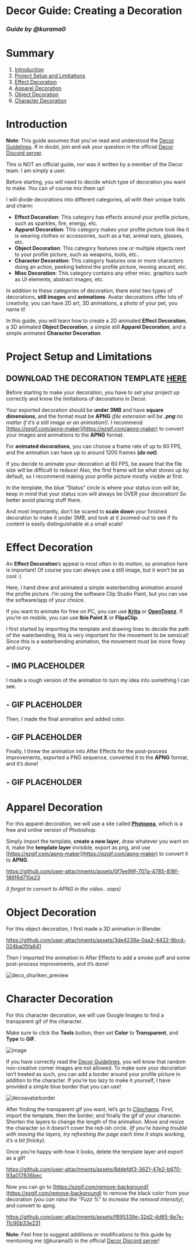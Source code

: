# Decor Guide: **Creating a Decoration**

### *Guide by @kurama0*

# Summary

1. [Introduction](#introduction)  
2. [Project Setup and Limitations](#project-setup-and-limitations)  
3. [Effect Decoration](#effect-decoration)  
4. [Apparel Decoration](#apparel-decoration)  
5. [Object Decoration](#object-decoration)  
6. [Character Decoration](#character-decoration)

# Introduction

**Note**: This guide assumes that you’ve read and understood the [Decor Guidelines](https://github.com/decor-discord/.github/blob/main/GUIDELINES.md). If in doubt, join and ask your question in the official [Decor Discord server](https://discord.gg/dXp2SdxDcP).

This is NOT an official guide, nor was it written by a member of the Decor team. I am simply a user.

Before starting, you will need to decide which type of decoration you want to make. You can of course mix them up\!

I will divide decorations into different categories, all with their unique traits and charm:

- **Effect Decoration**: This category has effects around your profile picture, such as sparkles, fire, energy, etc.  
- **Apparel Decoration**: This category makes your profile picture look like it is wearing clothes or accessories, such as a hat, animal ears, glasses, etc.  
- **Object Decoration**: This category features one or multiple objects next to your profile picture, such as weapons, tools, etc..  
- **Character Decoration**: This category features one or more characters doing an action, peeking behind the profile picture, moving around, etc.  
- **Misc Decoration**: This category contains any other misc. graphics such as UI elements, abstract images, etc.

In addition to these categories of decoration, there exist two types of decorations, **still images** and **animations**. Avatar decorations offer lots of creativity, you can have 2D art, 3D animations, a photo of your pet, you name it\!

In this guide, you will learn how to create a 2D animated **Effect Decoration**, a 3D animated **Object Decoration**, a simple still **Apparel Decoration**, and a simple animated **Character Decoration**.

# Project Setup and Limitations

## DOWNLOAD THE DECORATION TEMPLATE **[HERE](https://raw.githubusercontent.com/decor-discord/.github/main/assets/template.png)**

Before starting to make your decoration, you have to set your project up correctly and know the limitations of decorations in Decor.

Your exported decoration should be **under 3MB** and have **square dimensions**, and the format must be **APNG** *(file extension will be **.png** no matter if it’s a still image or an animation\!).* I recommend [https://ezgif.com/apng-maker](https://ezgif.com/apng-maker) to convert your images and animations to the **APNG** format.

For **animated decorations**, you can choose a frame rate of up to 60 FPS, and the animation can have up to around 1200 frames **(*do not)***.

If you decide to animate your decoration at 60 FPS, be aware that the file size will be difficult to reduce\! Also, the first frame will be what shows up by default, so I recommend making your profile picture mostly visible at first.

In the template, the blue “Status” circle is where your status icon will be, keep in mind that your status icon will always be OVER your decoration\! So better avoid placing stuff there.

And most importantly, don’t be scared to **scale down** your finished decoration to make it under 3MB, and look at it zoomed-out to see if its content is easily distinguishable at a small scale\!


# Effect Decoration

An **Effect Decoration**’s appeal is most often in its *motion*, so animation here is important\! Of course you can always use a still image, but it won’t be as cool :(

Here, I hand drew and animated a simple waterbending animation around the profile picture. I’m using the software Clip Studio Paint, but you can use the software/app of your choice.

If you want to animate for free on PC, you can use [**Krita**](https://krita.org/en/download/) or [**OpenToonz**](https://opentoonz.github.io/e/#point). If you’re on mobile, you can use **Ibis Paint X** or **FlipaClip.**

I first started by importing the template and drawing lines to decide the path of the waterbending, this is very important for the movement to be sensical\! Since this is a waterbending animation, the movement must be more flowy and curvy.

## - IMG PLACEHOLDER

I made a rough version of the animation to turn my idea into something I can see.

## - GIF PLACEHOLDER

Then, I made the final animation and added color.

## - GIF PLACEHOLDER

Finally, I threw the animation into After Effects for the post-process improvements, exported a PNG sequence, converted it to the **APNG** format, and it’s done\!

## - GIF PLACEHOLDER

# Apparel Decoration

For this apparel decoration, we will use a site called [**Photopea**](https://www.photopea.com/), which is a free and online version of Photoshop.

Simply import the template, **create a new layer**, draw whatever you want on it, make the **template layer** invisible, export as png, and use [https://ezgif.com/apng-maker](https://ezgif.com/apng-maker) to convert it to **APNG**.



https://github.com/user-attachments/assets/0f7ee99f-707a-4785-818f-186f6d710e23



*(I forgot to convert to APNG in the video.. oops)*

# Object Decoration

For this object decoration, I first made a 3D animation in Blender.


https://github.com/user-attachments/assets/3de4239a-0aa2-4422-8bcd-024ba05fa641


Then I imported the animation in After Effects to add a smoke puff and some post-process improvements, and it’s done\!

![deco_shuriken_preview](https://github.com/user-attachments/assets/85bbda07-8e4f-474c-825b-0855b8aedd02)

# Character Decoration

For this character decoration, we will use Google Images to find a transparent gif of the character.

Make sure to click the **Tools** button, then set **Color** to **Transparent**, and **Type** to **GIF**.

![image](https://github.com/user-attachments/assets/f6cfb916-f453-42a7-b7bf-21f032695ad4)


If you have correctly read the [Decor Guidelines](https://github.com/decor-discord/.github/blob/main/GUIDELINES.md), you will know that random non-creative corner images are not allowed. To make sure your decoration isn’t treated as such, you can add a border around your profile picture in addition to the character. If you’re too lazy to make it yourself, I have provided a simple blue border that you can use\!

![decoavatarborder](https://github.com/user-attachments/assets/4b5470c5-a4af-4d24-a0c6-f41bc7464e3f)


After finding the transparent gif you want, let’s go to [Clipchamp](https://app.clipchamp.com/). First, import the template, then the border, and finally the gif of your character. Shorten the layers to change the length of the animation. Move and resize the character so it doesn’t cover the red-ish circle. *(If you’re having trouble with moving the layers, try refreshing the page each time it stops working, it’s a bit finicky).*

Once you’re happy with how it looks, delete the template layer and export as a gif\!

https://github.com/user-attachments/assets/8ddefdf3-3621-47e2-b670-93a017836bec



Now you can go to [https://ezgif.com/remove-background](https://ezgif.com/remove-background) to remove the black color from your decoration *(you can raise the “Fuzz %” to increase the removal intensity)*, and convert to apng.

https://github.com/user-attachments/assets/f895339e-32d2-4d65-8e7e-11c90b33e231



**Note:** Feel free to suggest additions or modifications to this guide by mentioning me (@kurama0) in the official [Decor Discord server](https://discord.gg/dXp2SdxDcP)\!
